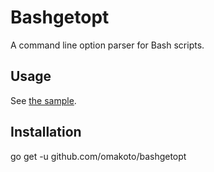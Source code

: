 # Bashgetopt

A command line option parser for Bash scripts. 

## Usage

See [the sample](sample/pg).


## Installation

go get -u github.com/omakoto/bashgetopt
